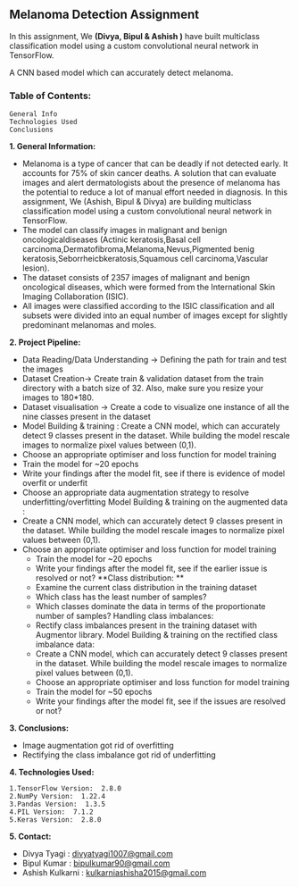 ## Melanoma Detection Assignment


In this assignment, We **(Divya, Bipul & Ashish )** have built multiclass classification model using a custom convolutional neural network in TensorFlow.

A CNN based model which can accurately detect melanoma.

### Table of Contents: 
    General Info
    Technologies Used
    Conclusions
    
    
  **1. General Information:**

   - Melanoma is a type of cancer that can be deadly if not detected early. It accounts for 75% of skin cancer deaths. A solution that can evaluate images and alert         dermatologists about the presence of melanoma has the potential to reduce a lot of manual effort needed in diagnosis. In this assignment, We (Ashish, Bipul &           Divya) are building multiclass classification model using a custom convolutional neural network in TensorFlow.
   - The model can classify images  in malignant and benign oncologicaldiseases (Actinic keratosis,Basal cell carcinoma,Dermatofibroma,Melanoma,Nevus,Pigmented benig       keratosis,Seborrheicbkeratosis,Squamous cell carcinoma,Vascular lesion).
   - The dataset consists of 2357 images of malignant and benign oncological diseases, which were formed from the International Skin Imaging Collaboration (ISIC). 
   - All images were classified according to the ISIC classification and all subsets were divided into an equal number of images except for slightly predominant           melanomas and moles.
   
  **2. Project Pipeline:**
  
- Data Reading/Data Understanding → Defining the path for train and test the images
- Dataset Creation→ Create train & validation dataset from the train directory with a batch size of 32. Also, make sure you resize your images to 180*180.
- Dataset visualisation → Create a code to visualize one instance of all the nine classes present in the dataset
- Model Building & training : Create a CNN model, which can accurately detect 9 classes present in the dataset. While building the model rescale images to normalize   pixel values between (0,1).
- Choose an appropriate optimiser and loss function for model training
-  Train the model for ~20 epochs
- Write your findings after the model fit, see if there is evidence of model overfit or underfit
- Choose an appropriate data augmentation strategy to resolve underfitting/overfitting Model Building & training on the augmented data :
- Create a CNN model, which can accurately detect 9 classes present in the dataset. While building the model rescale images to normalize pixel values between (0,1).
- Choose an appropriate optimiser and loss function for model training
   - Train the model for ~20 epochs
   - Write your findings after the model fit, see if the earlier issue is resolved or not? **Class distribution: **
   - Examine the current class distribution in the training dataset
   - Which class has the least number of samples?
   - Which classes dominate the data in terms of the proportionate number of samples? Handling class imbalances:
   - Rectify class imbalances present in the training dataset with Augmentor library. Model Building & training on the rectified class imbalance data:
   - Create a CNN model, which can accurately detect 9 classes present in the dataset. While building the model rescale images to normalize pixel values between (0,1).
   - Choose an appropriate optimiser and loss function for model training
   - Train the model for ~50 epochs
   - Write your findings after the model fit, see if the issues are resolved or not?
    
 **3. Conclusions:**
 
 - Image augmentation got rid of overfitting
 - Rectifying the class imbalance got rid of underfitting
    
**4. Technologies Used:**

    1.TensorFlow Version:  2.8.0
    2.NumPy Version:  1.22.4
    3.Pandas Version:  1.3.5
    4.PIL Version:  7.1.2
    5.Keras Version:  2.8.0
    

**5. Contact:**

   - Divya Tyagi : divyatyagi1007@gmail.com
   - Bipul Kumar : bipulkumar90@gmail.com
   - Ashish Kulkarni : kulkarniashisha2015@gmail.com
